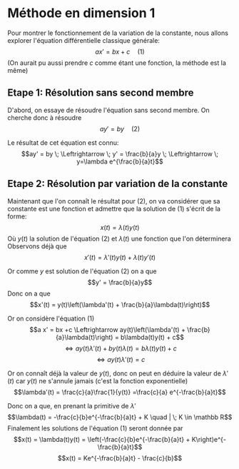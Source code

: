 # Méthode en dimension 1
Pour montrer le fonctionnement de la variation de la constante, nous allons explorer l'équation différentielle classique générale: 
$$ax' = bx + c \quad (1)$$
(On aurait pu aussi prendre $c$ comme étant une fonction, la méthode est la même)
## Etape 1: Résolution sans second membre
D'abord, on essaye de résoudre l'équation sans second membre. On cherche donc à résoudre
$$ay' = by \quad (2)$$

Le résultat de cet équation est connu:
$$ay' = by \; \Leftrightarrow \; y' = \frac{b}{a}y \; \Leftrightarrow \;  y=\lambda e^{\frac{b}{a}t}$$

## Etape 2: Résolution par variation de la constante
Maintenant que l'on connaît le résultat pour $(2)$, on va considérer que sa constante est une fonction et admettre que la solution de $(1)$ s'écrit de la forme:
$$x(t) = \lambda(t)y(t)$$
Où $y(t)$ la solution de l'équation $(2)$ et $\lambda(t)$ une fonction que l'on déterminera
Observons déjà que
$$x'(t) = \lambda'(t)y(t) + \lambda(t)y'(t)$$

Or comme $y$ est solution de l'équation $(2)$ on a que
$$y' = \frac{b}{a}y$$
Donc on a que
$$x'(t) = y(t)\left(\lambda'(t) + \frac{b}{a}\lambda(t)\right)$$

Or on considère l'équation $(1)$
$$a x' = bx +c \Leftrightarrow ay(t)\left(\lambda'(t) + \frac{b}{a}\lambda(t)\right) = b\lambda(t)y(t) + c$$
$$\Leftrightarrow ay(t)\lambda'(t) + by(t)\lambda(t) = b\lambda(t)y(t) +c$$
$$\Leftrightarrow ay(t)\lambda'(t) = c$$

Or on connaît déjà la valeur de $y(t)$, donc on peut en déduire la valeur de $\lambda'(t)$ car $y(t)$ ne s'annule jamais (c'est la fonction exponentielle)
$$\lambda'(t) = \frac{c}{a}\frac{1}{y(t)} =\frac{c}{a} e^{-\frac{b}{a}t}$$

Donc on a que, en prenant la primitive de $\lambda'$
$$\lambda(t) = -\frac{c}{b}e^{-\frac{b}{a}t} + K \quad | \; K \in \mathbb R$$
Finalement les solutions de l'équation $(1)$ seront donnée par
$$x(t) = \lambda(t)y(t) = \left(-\frac{c}{b}e^{-\frac{b}{a}t} + K\right)e^{-\frac{b}{a}t}$$
$$x(t) = Ke^{-\frac{b}{a}t} - \frac{c}{b}$$
$$\tag*{$\blacksquare$}$$

